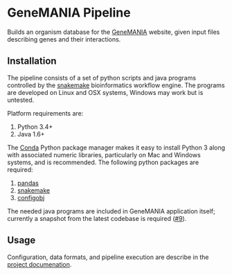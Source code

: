 GeneMANIA Pipeline
==================

Builds an organism database for the
[GeneMANIA](http://genemania.org) website,
given input files describing genes and
their interactions.



## Installation

The pipeline consists of a set of python scripts and java programs controlled by the [snakemake](https://bitbucket.org/johanneskoester/snakemake/wiki/Home) bioinformatics workflow engine. The programs are developed on Linux and OSX systems, Windows may work but is untested.

Platform requirements are:

 1. Python 3.4+
 1. Java 1.6+
 
The [Conda](http://conda.pydata.org/) Python package manager makes it easy to install Python 3 along with associated numeric libraries, particularly on Mac and Windows systems, and is recommended. The following python packages are required:
 

 1. [pandas](http://pandas.pydata.org/)
 1. [snakemake](https://bitbucket.org/johanneskoester/snakemake/wiki/Home)
 1. [configobj](https://github.com/DiffSK/configobj)
 

The needed java programs are included in GeneMANIA application itself; currently a snapshot from the latest codebase is required ([#9](https://github.com/GeneMANIA/pipeline/issues/9)).


## Usage

Configuration, data formats, and pipeline execution are describe in
the [project documenation](https://github.com/GeneMANIA/pipeline/wiki).
